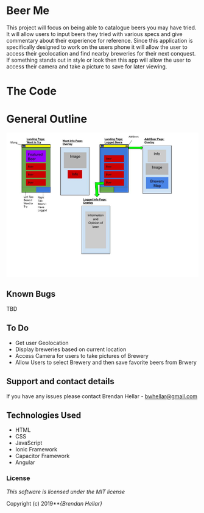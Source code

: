 

# Beer Me

This project will focus on being able to catalogue beers you may have tried. It will allow users to input beers they tried with various specs and give commentary about their experience for reference. Since this application is specifically designed to work on the users phone it will allow the user to access their geolocation and find nearby breweries for their next conquest.  If something stands out in style or look then this app will allow the user to access their camera and take a picture to save for later viewing.



# The Code

<Insert Code Snippets Here>

# General Outline
![image](/Setup.jpg)

## Known Bugs
TBD

## To Do
- Get user Geolocation 
- Display breweries based on current location
- Access Camera for users to take pictures of Brewery
- Allow Users to select Brewery and then save favorite beers from Brwery

## Support and contact details

If you have any issues please contact
Brendan Hellar - bwhellar@gmail.com
## Technologies Used

* HTML
* CSS
* JavaScript
* Ionic Framework
* Capacitor Framework
* Angular 

### License

*This software is licensed under the MIT license*

Copyright (c) 2019**_{Brendan Hellar}_
